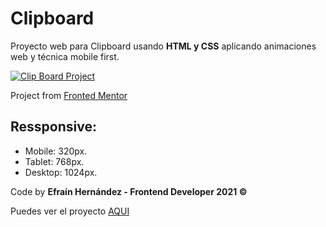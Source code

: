 # Clipboard

Proyecto web para Clipboard usando **HTML y CSS** aplicando animaciones web y técnica mobile first.

[![Clip Board Project](https://media.giphy.com/media/y5DbQ8R0sd2XK7X8kT/giphy.gif "Clip Board Project")](https://media.giphy.com/media/y5DbQ8R0sd2XK7X8kT/giphy.gif "Clip Board Project")

Project from [Fronted Mentor](https://www.frontendmentor.io/profile/efrainhgmx "Fronted Mentor")

## Ressponsive:
- Mobile: 320px.
- Tablet: 768px.
- Desktop: 1024px.

Code by **Efraín Hernández - Frontend Developer 2021  &COPY;** 

Puedes ver el proyecto [AQUI](https://efrainhgmx.github.io/Clipboard/ "AQUI")

